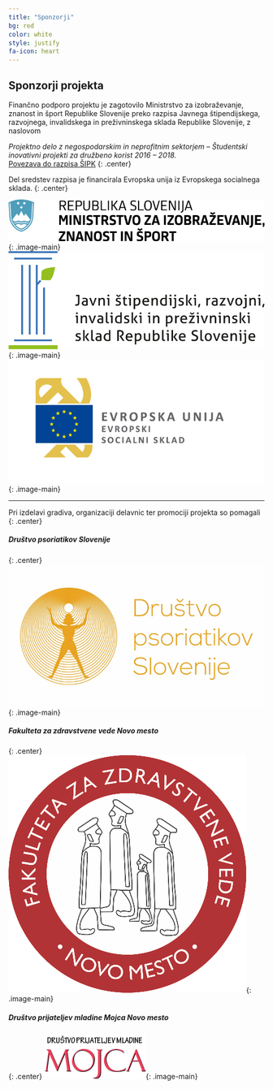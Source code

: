 ```yaml
---
title: "Sponzorji"
bg: red
color: white
style: justify
fa-icon: heart
---
```


## Sponzorji projekta

Finančno podporo projektu je zagotovilo Ministrstvo za izobraževanje, znanost in šport Republike Slovenije preko razpisa Javnega štipendijskega, razvojnega, invalidskega in preživninskega sklada Republike Slovenije, z naslovom

_Projektno delo z negospodarskim in neprofitnim sektorjem – Študentski inovativni projekti za družbeno korist 2016 – 2018._ <br />
[Povezava do razpisa ŠIPK](http://www.sklad-kadri.si/si/razpisi-in-objave/naslovnica/razpis/n/javni-razpis-projektno-delo-z-negospodarskim-in-neprofitnim-sektorjem-studentski-inovativni-pro/)
{: .center}

Del sredstev razpisa je financirala Evropska unija iz Evropskega socialnega sklada.
{: .center}

![](assets/img/sponzorji/mizs.jpg 'Ministrstvo za izobraževanje, znanost in šport Republike Slovenije'){: .image-main}
![](assets/img/sponzorji/srip.png 'Javni štipendijski, razvojni, invalidski in preživninski sklad Republike Slovenije'){: .image-main}
![](assets/img/sponzorji/ess.png 'Evropski socialni sklad'){: .image-main}

---

Pri izdelavi gradiva, organizaciji delavnic ter promociji projekta so pomagali
{: .center}

##### Društvo psoriatikov Slovenije
{: .center}
![](assets/img/sponzorji/dps.png 'Društvo psoriatikov Slovenije'){: .image-main}

##### Fakulteta za zdravstvene vede Novo mesto
{: .center}
![](assets/img/sponzorji/fzv-nm.png 'Fakulteta za zdravstvene vede Novo mesto'){: .image-main}

##### Društvo prijateljev mladine Mojca Novo mesto
{: .center}
![](assets/img/sponzorji/dpm-mojca.png ' Društvo prijateljev mladine Mojca Novo mesto'){: .image-main}

